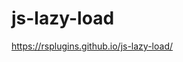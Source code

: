 # js-lazy-load

<a href="https://rsplugins.github.io/js-lazy-load/">https://rsplugins.github.io/js-lazy-load/</a>

